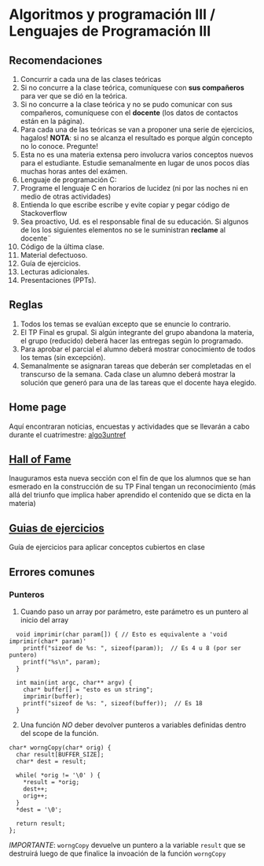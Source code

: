 # Algoritmos y programación III / Lenguajes de Programación III

## Recomendaciones

1. Concurrir a cada una de las clases teóricas
2. Si no concurre a la clase teórica, comuníquese con **sus compañeros** para ver que se dió en la teórica.
3. Si no concurre a la clase teórica y no se pudo comunicar con sus compañeros, comuníquese con el **docente** (los datos de contactos están en la página).
4. Para cada una de las teóricas se van a proponer una serie de ejercicios, hagalos! **NOTA**: si no se alcanza el resultado es porque algún concepto no lo conoce. Pregunte!
6. Esta no es una materia extensa pero involucra varios conceptos nuevos para el estudiante. Estudie semanalmente en lugar de unos pocos días muchas horas antes del exámen.
7. Lenguaje de programación C:
  1. Programe el lenguaje C en horarios de lucidez (ni por las noches ni en medio de otras actividades)
  2. Entienda lo que escribe escribe y evite copiar y pegar código de Stackoverflow
8. Sea proactivo, Ud. es el responsable final de su educación. Si algunos de los los siguientes elementos no se le suministran **reclame** al docente¨
  1. Código de la última clase.
  2. Material defectuoso. 
  3. Guía de ejercicios.
  4. Lecturas adicionales.
  5. Presentaciones (PPTs).

## Reglas

1. Todos los temas se evalúan excepto que se enuncie lo contrario.
2. El TP Final es grupal. Si algún integrante del grupo abandona la materia, el grupo (reducido) deberá hacer las entregas según lo programado.
3. Para aprobar el parcial el alumno deberá mostrar conocimiento de todos los temas (sin excepción).
4. Semanalmente se asignaran tareas que deberán ser completadas en el transcurso de la semana. Cada clase un alumno deberá mostrar la solución que generó para una de las tareas que el docente haya elegido.

## Home page

Aquí encontraran noticias, encuestas y actividades que se llevarán a cabo durante el cuatrimestre: [algo3untref][1]

## [Hall of Fame][2]
Inauguramos esta nueva sección con el fin de que los alumnos que se han esmerado en la construcción de su TP Final tengan un reconocimiento (más allá del triunfo que implica haber aprendido el contenido que se dicta en la materia)

## [Guias de ejercicios][3]

Guía de ejercicios para aplicar conceptos cubiertos en clase

## Errores comunes
### Punteros
1. Cuando paso un array por parámetro, este parámetro es un puntero al inicio del array
```
  void imprimir(char param[]) { // Esto es equivalente a 'void imprimir(char* param)'
    printf("sizeof de %s: ", sizeof(param));  // Es 4 u 8 (por ser puntero)
    printf("%s\n", param);
  }

  int main(int argc, char** argv) {
    char* buffer[] = "esto es un string";
    imprimir(buffer);
    printf("sizeof de %s: ", sizeof(buffer));  // Es 18
  }

```

2. Una función *NO* deber devolver punteros a variables definidas dentro del scope de la función.

```
char* worngCopy(char* orig) {
  char result[BUFFER_SIZE];
  char* dest = result;

  while( *orig != '\0' ) {
    *result = *orig;
    dest++;
    orig++;
  }
  *dest = '\0';

  return result;
};

```
*IMPORTANTE*: ```worngCopy``` devuelve un puntero a la variable ```result``` que se destruirá luego de que finalice la invoación de la función ```worngCopy```

[1]: https://sites.google.com/site/algo3untref
[2]: hallOfFame/
[3]: guiaEjercicios/
